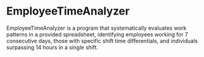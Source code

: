 # EmployeeTimeAnalyzer
EmployeeTimeAnalyzer is a program that systematically evaluates work patterns in a provided spreadsheet, identifying employees working for 7 consecutive days, those with specific shift time differentials, and individuals surpassing 14 hours in a single shift.
                        

